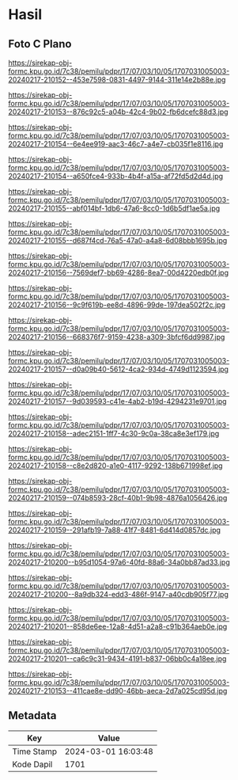 # Hasil

## Foto C Plano

https://sirekap-obj-formc.kpu.go.id/7c38/pemilu/pdpr/17/07/03/10/05/1707031005003-20240217-210152--453e7598-0831-4497-9144-311e14e2b88e.jpg

https://sirekap-obj-formc.kpu.go.id/7c38/pemilu/pdpr/17/07/03/10/05/1707031005003-20240217-210153--876c92c5-a04b-42c4-9b02-fb6dcefc88d3.jpg

https://sirekap-obj-formc.kpu.go.id/7c38/pemilu/pdpr/17/07/03/10/05/1707031005003-20240217-210154--6e4ee919-aac3-46c7-a4e7-cb035f1e8116.jpg

https://sirekap-obj-formc.kpu.go.id/7c38/pemilu/pdpr/17/07/03/10/05/1707031005003-20240217-210154--a650fce4-933b-4b4f-a15a-af72fd5d2d4d.jpg

https://sirekap-obj-formc.kpu.go.id/7c38/pemilu/pdpr/17/07/03/10/05/1707031005003-20240217-210155--abf014bf-1db6-47a6-8cc0-1d6b5df1ae5a.jpg

https://sirekap-obj-formc.kpu.go.id/7c38/pemilu/pdpr/17/07/03/10/05/1707031005003-20240217-210155--d687f4cd-76a5-47a0-a4a8-6d08bbb1695b.jpg

https://sirekap-obj-formc.kpu.go.id/7c38/pemilu/pdpr/17/07/03/10/05/1707031005003-20240217-210156--7569def7-bb69-4286-8ea7-00d4220edb0f.jpg

https://sirekap-obj-formc.kpu.go.id/7c38/pemilu/pdpr/17/07/03/10/05/1707031005003-20240217-210156--9c9f619b-ee8d-4896-99de-197dea502f2c.jpg

https://sirekap-obj-formc.kpu.go.id/7c38/pemilu/pdpr/17/07/03/10/05/1707031005003-20240217-210156--668376f7-9159-4238-a309-3bfcf6dd9987.jpg

https://sirekap-obj-formc.kpu.go.id/7c38/pemilu/pdpr/17/07/03/10/05/1707031005003-20240217-210157--d0a09b40-5612-4ca2-934d-4749d1123594.jpg

https://sirekap-obj-formc.kpu.go.id/7c38/pemilu/pdpr/17/07/03/10/05/1707031005003-20240217-210157--9d039593-c41e-4ab2-b19d-4294231e9701.jpg

https://sirekap-obj-formc.kpu.go.id/7c38/pemilu/pdpr/17/07/03/10/05/1707031005003-20240217-210158--adec2151-1ff7-4c30-9c0a-38ca8e3ef179.jpg

https://sirekap-obj-formc.kpu.go.id/7c38/pemilu/pdpr/17/07/03/10/05/1707031005003-20240217-210158--c8e2d820-a1e0-4117-9292-138b671998ef.jpg

https://sirekap-obj-formc.kpu.go.id/7c38/pemilu/pdpr/17/07/03/10/05/1707031005003-20240217-210159--074b8593-28cf-40b1-9b98-4876a1056426.jpg

https://sirekap-obj-formc.kpu.go.id/7c38/pemilu/pdpr/17/07/03/10/05/1707031005003-20240217-210159--291afb19-7a88-41f7-8481-6d414d0857dc.jpg

https://sirekap-obj-formc.kpu.go.id/7c38/pemilu/pdpr/17/07/03/10/05/1707031005003-20240217-210200--b95d1054-97a6-40fd-88a6-34a0bb87ad33.jpg

https://sirekap-obj-formc.kpu.go.id/7c38/pemilu/pdpr/17/07/03/10/05/1707031005003-20240217-210200--8a9db324-edd3-486f-9147-a40cdb905f77.jpg

https://sirekap-obj-formc.kpu.go.id/7c38/pemilu/pdpr/17/07/03/10/05/1707031005003-20240217-210201--858de6ee-12a8-4d51-a2a8-c91b364aeb0e.jpg

https://sirekap-obj-formc.kpu.go.id/7c38/pemilu/pdpr/17/07/03/10/05/1707031005003-20240217-210201--ca6c9c31-9434-4191-b837-06bb0c4a18ee.jpg

https://sirekap-obj-formc.kpu.go.id/7c38/pemilu/pdpr/17/07/03/10/05/1707031005003-20240217-210153--411cae8e-dd90-46bb-aeca-2d7a025cd95d.jpg


## Metadata

| Key        | Value               |
| ---------- | ------------------- |
| Time Stamp | 2024-03-01 16:03:48 |
| Kode Dapil | 1701                |



